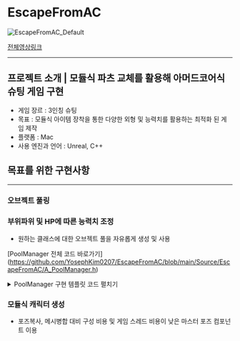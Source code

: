 # EscapeFromAC

![EscapeFromAC_Default](https://user-images.githubusercontent.com/46564046/235349657-70bffb32-990e-4209-841a-a9af6a830dee.gif)

[전체영상링크](https://youtu.be/VfgMDnHjERs)

---

## 프로젝트 소개 | 모듈식 파츠 교체를 활용해 아머드코어식 슈팅 게임 구현
- 게임 장르 : 3인칭 슈팅
- 목표 : 모듈식 아이템 장착을 통한 다양한 외형 및 능력치를 활용하는 최적화 된 게임 제작
- 플랫폼 : Mac
- 사용 엔진과 언어 : Unreal, C++


## 목표를 위한 구현사항

---

### 오브젝트 풀링


### 부위파위 및 HP에 따른 능력치 조정

- 원하는 클래스에 대한 오브젝트 풀을 자유롭게 생성 및 사용

[PoolManager 전체 코드 바로가기]
(https://github.com/YosephKim0207/EscapeFromAC/blob/main/Source/EscapeFromAC/A_PoolManager.h)
<details>
<summary>PoolManager 구현 템플릿 코드 펼치기</summary>



```cpp
/**
 * Get template class's Actor from Object Pool
 * If Pool is not exist, Make object pool about class and return
 */
template <class T>
T* AA_PoolManager::GetThisObject(UClass* Class, const FVector& Location, const FRotator& Rotation,
	const FActorSpawnParameters& SpawnParameters)
{
	TArray<AActor*>* Pool = ObjectPool.Find(Class);
	
	// Object Pool is Exist
	if(Pool != nullptr)
	{
		UE_LOG(LogTemp, Log, TEXT("PoolManager : %s has Pool"), *Class->GetName());
		
		for(AActor* PoolingActor : *Pool)
		{
			bool IsHidden = PoolingActor->IsHidden();
		
			if(IsHidden)
			{
				PoolingActor->SetActorLocation(Location);
				PoolingActor->SetActorRotation(Rotation);
				PoolingActor->SetOwner(SpawnParameters.Owner);
				PoolingActor->SetInstigator(SpawnParameters.Instigator);
				PoolingActor->SetActorHiddenInGame(false);
		
				return Cast<T>(PoolingActor);
			}
		}

		UE_LOG(LogTemp, Warning, TEXT("PoolManager : %s Pool is empty"), *Class->GetName());
		
		return nullptr;
	}

	// Pool doesn't Exist
	
	UE_LOG(LogTemp, Warning, TEXT("PoolManager : %s doesn't have Pool"), *Class->GetName());
	
	TArray<AActor*> NewPool;
	UWorld* World = GetWorld();
	if(World)
	{
		for(int8 SpawnIndex = 0; SpawnIndex < PoolSize; ++SpawnIndex)
		{
			T* RespawnActor;
			RespawnActor = GetWorld()->SpawnActor<T>(Class, FVector::ZeroVector, FRotator::ZeroRotator);
			
			RespawnActor->SetActorHiddenInGame(true);
			NewPool.Add(RespawnActor);
		}
	}
	else
	{
		UE_LOG(LogTemp, Warning, TEXT("PoolManager : World is nullPtr"));

		return nullptr;
	}
	

	UE_LOG(LogTemp, Log, TEXT("PoolManager : %s make Pool"), *Class->GetName());
	
	ObjectPool.Add(Class, NewPool);
	
	AActor* ReturnActor;
	ReturnActor = (*ObjectPool.Find(Class))[0];
	ReturnActor->SetActorLocation(Location);
	ReturnActor->SetActorRotation(Rotation);
	ReturnActor->SetOwner(SpawnParameters.Owner);
	ReturnActor->SetInstigator(SpawnParameters.Instigator);
	ReturnActor->SetActorHiddenInGame(false);

	UE_LOG(LogTemp, Log, TEXT("PoolManager : return %s from init pool"), *Class->GetName());
	
	return Cast<T>(ReturnActor);
}
```

</details>

### 모듈식 캐릭터 생성

- 포즈복사, 메시병합 대비 구성 비용 및 게임 스레드 비용이 낮은 마스터 포즈 컴포넌트 이용
